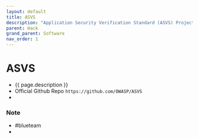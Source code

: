 ```yaml
---
layout: default
title: ASVS
description: "Application Security Verification Standard (ASVS) Project has the goal of providing an open application security standard for web apps and web services of all types and is maintained by OWASP"
parent: Hack
grand_parent: Software
nav_order: 1
---
```


# ASVS
- {{ page.description }}
- Official Github Repo `https://github.com/OWASP/ASVS`
- 

### Note
- #blueteam
- 